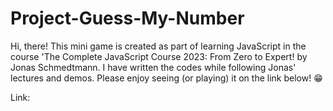 # Project-Guess-My-Number

Hi, there! This mini game is created as part of learning JavaScript in the course 'The Complete JavaScript Course 2023: From Zero to Expert! by Jonas Schmedtmann. I have written the codes while following Jonas' lectures and demos. Please enjoy seeing (or playing) it on the link below! 😁

Link:
